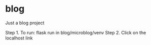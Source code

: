 # blog
Just a blog project

Step 1. To run: flask run in blog/microblog/venv
Step 2. Click on the localhost link